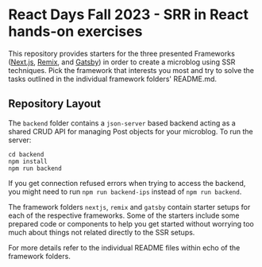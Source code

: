 # React Days Fall 2023 - SRR in React hands-on exercises

This repository provides starters for the three presented Frameworks ([Next.js](https://nextjs.org/), [Remix](https://remix.run/), and [Gatsby](https://www.gatsbyjs.com/)) in order to create
a microblog using SSR techniques. Pick the framework that interests you most and try to solve the tasks outlined in the individual framework folders' README.md.

## Repository Layout
The `backend` folder contains a `json-server` based backend acting as a shared CRUD API for managing Post objects for your microblog. To run the server:

```
cd backend
npm install
npm run backend
```

If you get connection refused errors when trying to access the backend, you might need to run `npm run backend-ips` instead of `npm run backend`.

The framework folders `nextjs`, `remix` and `gatsby` contain starter setups for each of the respective frameworks.
Some of the starters include some prepared code or components to help you get started without worrying too much about
things not related directly to the SSR setups.

For more details refer to the individual README files within echo of the framework folders.
